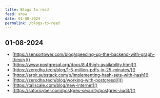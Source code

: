 ```yaml
---
title: Blogs to read
feed: show
date: 01-08-2024
permalink: /blogs-to-read
---
```


## 01-08-2024

- [https://sensortower.com/blog/speeding-up-the-backend-with-graph-theory]()
- [https://www.postgresql.org/docs/8.4/high-availability.html]()
- [https://zerodha.tech/blog/1-5-million-pdfs-in-25-minutes/]()
- [https://arpit.substack.com/p/implementing-hash-sets-with-hash]()
- [https://zerodha.tech/blog/working-with-postgresql/]()
- [https://tailscale.com/blog/new-internet]()
- [https://satoricyber.com/postgres-security/postgres-audit/]()
